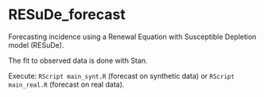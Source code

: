 # RESuDe_forecast

Forecasting incidence using a Renewal Equation with Susceptible Depletion model (RESuDe).

The fit to observed data is done with Stan.

Execute: `RScript main_synt.R` (forecast on synthetic data) or `RScript main_real.R` (forecast on real data).

